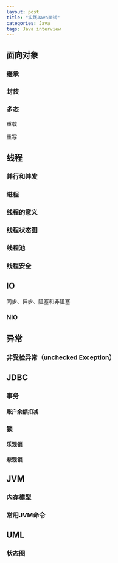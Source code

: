 ```yaml
---
layout: post
title: "实践Java面试"
categories: Java
tags: Java interview
---
```


## 面向对象

### 继承

### 封装

### 多态

重载

重写

## 线程

### 并行和并发

### 进程

### 线程的意义

### 线程状态图

### 线程池

### 线程安全

## IO

同步、异步、阻塞和非阻塞

### NIO

## 异常

### 非受检异常（unchecked Exception）

## JDBC

### 事务

#### 账户余额扣减

### 锁

#### 乐观锁

#### 悲观锁

## JVM

### 内存模型

### 常用JVM命令

## UML

### 状态图



